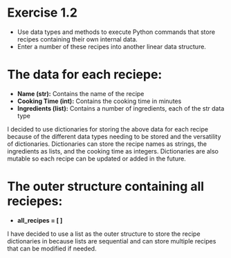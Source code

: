 # Exercise 1.2
- Use data types and methods to execute Python commands that store recipes containing their own internal data.
- Enter a number of these recipes into another linear data structure.

# The data for each reciepe:
- **Name (str):** Contains the name of the recipe
- **Cooking Time (int):** Contains the cooking time in minutes
- **Ingredients (list):** Contains a number of ingredients, each of the str data type

I decided to use dictionaries for storing the above data for each recipe because of the different data types needing to be stored and the versatility of dictionaries.  Dictionaries can store the recipe names as strings, the ingredients as lists, and the cooking time as integers. Dictionaries are also mutable so each recipe can be updated or added in the future.

# The outer structure containing all reciepes:
- **all_recipes = [ ]**

I have decided to use a list as the outer structure to store the recipe dictionaries in because lists are sequential and can store multiple recipes that can be modified if needed.